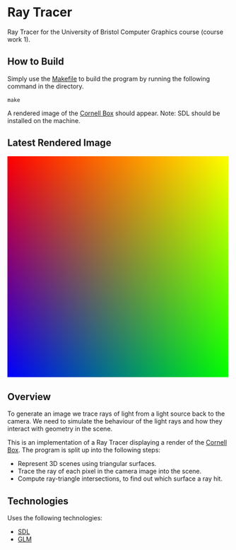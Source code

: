 # Ray Tracer

Ray Tracer for the University of Bristol Computer Graphics course (course work 1).

## How to Build

Simply use the [Makefile](Makefile) to build the program by running the following command in the directory.

```
make
```

A rendered image of the [Cornell Box](https://en.wikipedia.org/wiki/Cornell_box) should appear.
Note: SDL should be installed on the machine.

## Latest Rendered Image

![Screenshot](screenshot.bmp "Rendered Image")

## Overview

To generate an image we trace rays of light from a light source back to the camera. We need to simulate the behaviour of the light rays and how they interact with geometry in the scene.

This is an implementation of a Ray Tracer displaying a render of the [Cornell Box](https://en.wikipedia.org/wiki/Cornell_box). The program is split up into the following steps:

- Represent 3D scenes using triangular surfaces.
- Trace the ray of each pixel in the camera image into the scene.
- Compute ray-triangle intersections, to find out which surface a ray hit.


## Technologies

Uses the following technologies:

- [SDL](http://www.libsdl.org)
- [GLM](http://glm.g-truc.net)
